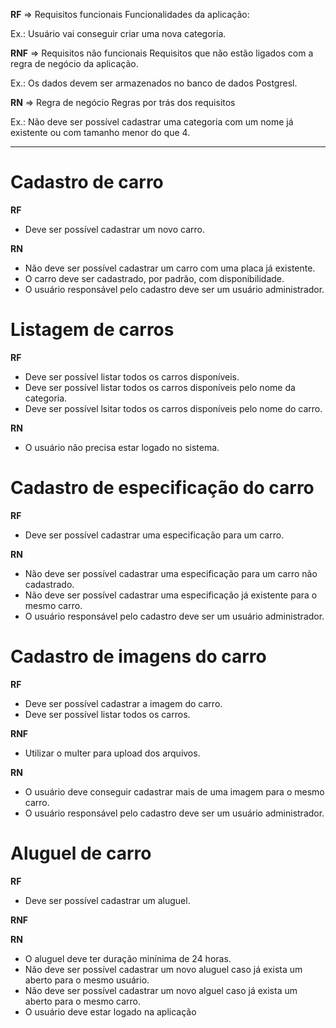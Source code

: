 **RF** => Requisitos funcionais
Funcionalidades da aplicação:

Ex.: Usuário vai conseguir criar uma nova categoria.

**RNF** => Requisitos não funcionais
Requisitos que não estão ligados com a regra de negócio da aplicação.

Ex.: Os dados devem ser armazenados no banco de dados Postgresl.

**RN** => Regra de negócio
Regras por trás dos requisitos

Ex.: Não deve ser possível cadastrar uma categoria com um nome já existente ou com tamanho menor do que 4.

---

# Cadastro de carro

**RF**
- Deve ser possível cadastrar um novo carro.

**RN**
- Não deve ser possível cadastrar um carro com uma placa já existente.
- O carro deve ser cadastrado, por padrão, com disponibilidade.
- O usuário responsável pelo cadastro deve ser um usuário administrador.

# Listagem de carros

**RF**
- Deve ser possível listar todos os carros disponíveis.
- Deve ser possível listar todos os carros disponíveis pelo nome da categoria.
- Deve ser possível lsitar todos os carros disponíveis pelo nome do carro.

**RN**
- O usuário não precisa estar logado no sistema.

# Cadastro de especificação do carro

**RF** 
- Deve ser possível cadastrar uma especificação para um carro.

**RN**
- Não deve ser possível cadastrar uma especificação para um carro não cadastrado.
- Não deve ser possível cadastrar uma especificação já existente para o mesmo carro.
- O usuário responsável pelo cadastro deve ser um usuário administrador.

# Cadastro de imagens do carro

**RF**
- Deve ser possível cadastrar a imagem do carro.
- Deve ser possível listar todos os carros.

**RNF**
- Utilizar o multer para upload dos arquivos.

**RN**
- O usuário deve conseguir cadastrar mais de uma imagem para o mesmo carro.
- O usuário responsável pelo cadastro deve ser um usuário administrador.

# Aluguel de carro

**RF**
- Deve ser possível cadastrar um aluguel.

**RNF**

**RN**
- O aluguel deve ter duração minínima de 24 horas.
- Não deve ser possível cadastrar um novo aluguel caso já exista um aberto para o mesmo usuário.
- Não deve ser possível cadastrar um novo alguel caso já exista um aberto para o mesmo carro.
- O usuário deve estar logado na aplicação